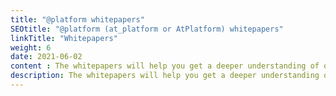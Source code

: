 ```yaml
---
title: "@platform whitepapers"
SEOtitle: "@platform (at_platform or AtPlatform) whitepapers"
linkTitle: "Whitepapers"
weight: 6
date: 2021-06-02
content : The whitepapers will help you get a deeper understanding of our technology
description: The whitepapers will help you get a deeper understanding of our technology
---
```


